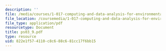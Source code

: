 ```yaml
---
description: ''
file: /media/courses/1-017-computing-and-data-analysis-for-environmental-applications-fall-2003/822e1f574110c8c688c681cc17f6bb15_ps03_9.pdf
file_location: /coursemedia/1-017-computing-and-data-analysis-for-environmental-applications-fall-2003/822e1f574110c8c688c681cc17f6bb15_ps03_9.pdf
file_type: application/pdf
resourcetype: Document
title: ps03_9.pdf
type: resource
uid: 822e1f57-4110-c8c6-88c6-81cc17f6bb15
---
```

